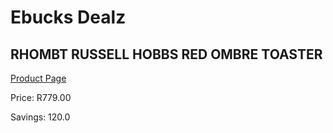
# Ebucks Dealz
## RHOMBT RUSSELL HOBBS RED OMBRE TOASTER
[Product Page](https://www.ebucks.com/web/shop/productSelected.do?prodId=1155337351&catId=1157551679)

Price: R779.00

Savings: 120.0


	